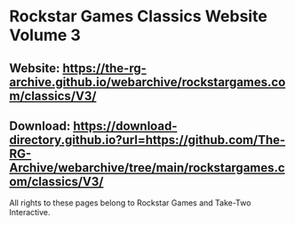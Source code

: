 # Rockstar Games Classics Website Volume 3
## Website: https://the-rg-archive.github.io/webarchive/rockstargames.com/classics/V3/

## Download: https://download-directory.github.io?url=https://github.com/The-RG-Archive/webarchive/tree/main/rockstargames.com/classics/V3/


All rights to these pages belong to Rockstar Games and Take-Two Interactive.
